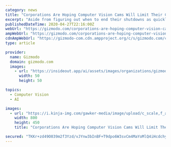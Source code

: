 ```yaml
---
category: news
title: "Corporations Are Hoping Computer Vision Cams Will Limit Their Coronavirus Liability"
excerpt: "Aside from figuring out when to end their shutdowns as quickly as possible, one of the main concerns on the minds of large and small businesses is how they can avoid litigation once they do reopen. And it turns out that these business’s mission to avoid getting the pants sued off of them might inadvertently end up stomping on the personal privacy of the consumers they’re so eager to bleed dry."
publishedDateTime: 2020-04-27T22:16:00Z
webUrl: "https://gizmodo.com/corporations-are-hoping-computer-vision-cams-will-limit-1843108692"
ampWebUrl: "https://gizmodo.com/corporations-are-hoping-computer-vision-cams-will-limit-1843108692/amp"
cdnAmpWebUrl: "https://gizmodo-com.cdn.ampproject.org/c/s/gizmodo.com/corporations-are-hoping-computer-vision-cams-will-limit-1843108692/amp"
type: article

provider:
  name: Gizmodo
  domain: gizmodo.com
  images:
    - url: "https://insideout.app/ai/assets/images/organizations/gizmodo.com-50x50.jpg"
      width: 50
      height: 50

topics:
  - Computer Vision
  - AI

images:
  - url: "https://i.kinja-img.com/gawker-media/image/upload/c_scale,f_auto,fl_progressive,pg_1,q_80,w_800/bqt8nt8vn0nwvxrxmywh.jpg"
    width: 800
    height: 450
    title: "Corporations Are Hoping Computer Vision Cams Will Limit Their Coronavirus Liability"

secured: "TKKr+zd49O039m2f3Yzd/vJYnw3bInBF+T9dpo6W3svCm4MaYoMlQ4iHcdchy0tDjtEGWkAjdvNXJ+FET0Mw1Gk6AwaWvoqKpI3ilXWytKyHX4NxrTzdcu3omSAlKREyMhqNPugm0xuz6PIKU7+97BIk3bqr6jAtXMhYqi4q8BZzxwS0psFE0zJbRa9EOVBez7F/ui0SBWDgbP/lsaWWg89F+83SsVXsY4F/p0viNGnstxr5LzZKf79PBBgFs1FqUWpf+6T1GrlX3xZNYAAgx83w7cSk0UEYfju7Y87LJJAKFQchVV4uw38nxmH/K7HWElb9HkS63+WuPFVbwu8EwFiCBlOQ/Mh+q5ZErn1V9QiTk1GryczFoRVaYh4l7vY+fiyYohxAx0RPLSCAipk4bDU9tj76lMoVghispzhC4mq2fcM719uk0mVwN48tPHL+UmeBjusirmODPCBso1jHHikMnG/UGJXvOGTSfgMCv6I=;MhopwHoUfKBCE5m/0ZJHKQ=="
---
```


